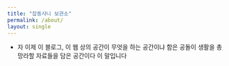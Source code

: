 ```yaml
---
title: "잡동사니 보관소"
permalink: /about/
layout: single
---
```


- 자 이제 이 블로그, 이 웹 상의 공간이 무엇을 하는 공간이냐 함은 공돌이 생활을 총망라할 자료들을 담은 공간이다 이 말입니다
